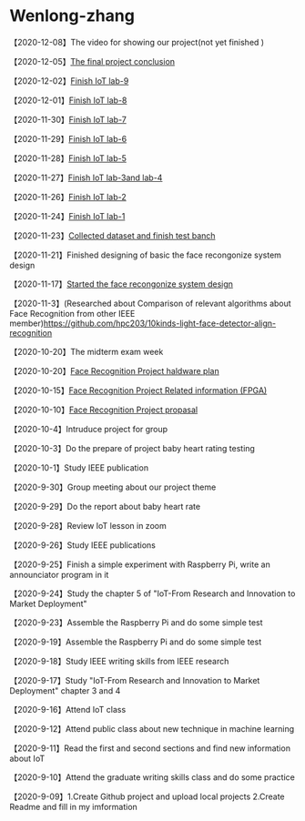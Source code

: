 # Wenlong-zhang

【2020-12-08】The video for showing our project(not yet finished )

【2020-12-05】[The final project conclusion](https://blog.csdn.net/SteveZwl/article/details/110878936)

【2020-12-02】[Finish IoT lab-9](https://github.com/SteveZwl/IoT-Lab/blob/main/Lab-9.docx)

【2020-12-01】[Finish IoT lab-8](https://github.com/SteveZwl/IoT-Lab/blob/main/Lab-8.docx)

【2020-11-30】[Finish IoT lab-7](https://github.com/SteveZwl/IoT-Lab/blob/main/Lab-7.docx)

【2020-11-29】[Finish IoT lab-6](https://github.com/SteveZwl/IoT-Lab/blob/main/Lab-6.docx)

【2020-11-28】[Finish IoT lab-5](https://github.com/SteveZwl/IoT-Lab/blob/main/Lab-5.docx)

【2020-11-27】[Finish IoT lab-3and lab-4](https://github.com/SteveZwl/IoT-Lab/blob/main/Lab-3.docx)

【2020-11-26】[Finish IoT lab-2](https://github.com/SteveZwl/IoT-Lab/blob/main/Lab-2.docx)

【2020-11-24】[Finish IoT lab-1](https://github.com/SteveZwl/IoT-Lab/blob/main/Lab-1.docx)

【2020-11-23】[Collected dataset and finish test banch](https://github.com/SteveZwl/Face-Recognition/blob/main/Code%20for%20picture)

【2020-11-21】Finished designing of basic the face recongonize system design

【2020-11-17】[Started the face recongonize system design](https://github.com/SteveZwl/Face-Recognition/blob/main/Code%20for%20video)

【2020-11-3】(Researched about Comparison of relevant algorithms about Face Recognition from other IEEE member)https://github.com/hpc203/10kinds-light-face-detector-align-recognition

【2020-10-20】The midterm exam week

【2020-10-20】[Face Recognition Project haldware plan](https://github.com/SteveZwl/Face-Recognition/blob/main/Hadware)

【2020-10-15】[Face Recognition Project Related information (FPGA)](https://github.com/SteveZwl/Face-Recognition/blob/main/FPGA's%20implementation%20of%20face%20position%20recognition)

【2020-10-10】[Face Recognition Project propasal](https://github.com/SteveZwl/Face-Recognition/blob/main/Proposal)

【2020-10-4】Intruduce project for group

【2020-10-3】Do the prepare of project baby heart rating testing

【2020-10-1】Study IEEE publication

【2020-9-30】Group meeting about our project theme

【2020-9-29】Do the report about baby heart rate

【2020-9-28】Review IoT lesson in zoom

【2020-9-26】Study IEEE publications 

【2020-9-25】Finish a simple experiment with Raspberry Pi, write an announciator program in it

【2020-9-24】Study the chapter 5 of "IoT-From Research and Innovation to Market Deployment"

【2020-9-23】Assemble the Raspberry Pi and do some simple test

【2020-9-19】Assemble the Raspberry Pi and do some simple test

【2020-9-18】Study IEEE writing skills from IEEE research

【2020-9-17】Study "IoT-From Research and Innovation to Market Deployment" chapter 3 and 4 

【2020-9-16】Attend IoT class

【2020-9-12】Attend public class about new technique in machine learning 
 
【2020-9-11】Read the first and second sections and find new information about IoT  
 
【2020-9-10】Attend the graduate writing skills class and do some practice 
 
【2020-9-09】1.Create Github project and upload local projects 2.Create Readme and fill in my imformation 










